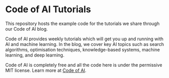 # Code of AI Tutorials
This repository hosts the example code for the tutorials we share through our Code of AI blog.  

Code of AI provides weekly tutorials which will get you up and running with AI and machine learning. In the blog, we cover key AI topics such as search algorithms, optimisation techniques, knowledge-based systems, machine learning, and deep learning. 

Code of AI is completely free and all the code here is under the permissive MIT license. Learn more at [Code of AI](https://medium.com/the-sound-of-ai/tagged/code).
